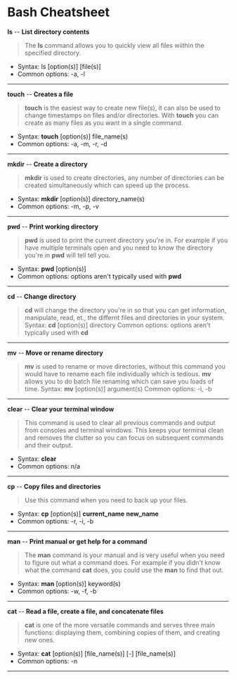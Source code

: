 # Bash Cheatsheet

__ls__ -- __List directory contents__
> The __ls__ command allows you to quickly view all files wiithin the specified directory.
* Syntax: ls [option(s)] [file(s)]
* Common options: -a, -l
---
__touch__ -- __Creates a file__
> __touch__ is the easiest way to create new file(s), it can also be used to change timestamps on files and/or directories. With __touch__ you can create as many files as you want in a single command.
* Syntax: __touch__ [option(s)] file_name(s)
* Common options: -a, -m, -r, -d
---
__mkdir__ -- __Create a directory__
> __mkdir__ is used to create directories, any number of directories can be created simultaneously which can speed up the process.
* Syntax: __mkdir__ [option(s)] directory_name(s)
* Common options: -m, -p, -v
---
__pwd__ -- __Print working directory__
> __pwd__ is used to print the current directory you're in. For example if you have multiple terminals open and you need to know the directory you're in __pwd__ will tell tell you.
* Syntax: __pwd__ [option(s)]
* Common options: options aren't typically used with __pwd__
---
__cd__ -- __Change directory__
> __cd__ will change the directory you're in so that you can get information, manipulate, read, et., the differnt files and directories in your system.
> Syntax: __cd__ [option(s)] directory
> Common options: options aren't typically used with __cd__
---
__mv__ -- __Move or rename directory__
> __mv__ is used to rename or move directories, without this command you would have to rename each file individually which is tedious. __mv__ allows you to do batch file renaming which can save you loads of time.
> Syntax: __mv__ [option(s)] argument(s)
> Common options: -i, -b
---
__clear__ -- __Clear your terminal window__
> This command is used to clear all previous commands and output from consoles and terminal windows. This keeps your terminal clean and removes the clutter so you can focus on subsequent commands and their output.
* Syntax: __clear__
* Common options: n/a
---
__cp__ -- __Copy files and directories__
> Use this command when you need to back up your files.
* Syntax: __cp__ [option(s)] __current_name__ __new_name__
* Common options: -r, -i, -b
---
__man__ -- __Print manual or get help for a command__
> The __man__ command is your manual and is very useful when you need to figure out what a command does. For example if you didn't know what the command __cat__ does, you could use the __man__ to find that out.
* Syntax: __man__ [option(s)] keyword(s)
* Common options: -w, -f, -b
---
__cat__ -- __Read a file, create a file, and concatenate files__
> __cat__ is one of the more versatile commands and serves three main functions: displaying them, combining copies of them, and creating new ones.
* Syntax: __cat__ [option(s)] [file_name(s)] [-] [file_name(s)]
* Common options: -n
---
